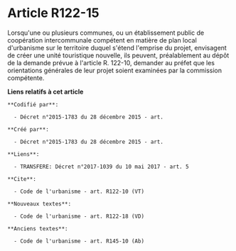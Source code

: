 # Article R122-15

Lorsqu'une ou plusieurs communes, ou un établissement public de coopération intercommunale compétent en matière de plan local
d'urbanisme sur le territoire duquel s'étend l'emprise du projet, envisagent de créer une unité touristique nouvelle, ils
peuvent, préalablement au dépôt de la demande prévue à l'article R. 122-10, demander au préfet que les orientations générales
de leur projet soient examinées par la commission compétente.

**Liens relatifs à cet article**

	**Codifié par**:

	  - Décret n°2015-1783 du 28 décembre 2015 - art.

	**Créé par**:

	  - Décret n°2015-1783 du 28 décembre 2015 - art.

	**Liens**:

	  - TRANSFERE: Décret n°2017-1039 du 10 mai 2017 - art. 5

	**Cite**:

	  - Code de l'urbanisme - art. R122-10 (VT)

	**Nouveaux textes**:

	  - Code de l'urbanisme - art. R122-18 (VD)

	**Anciens textes**:

	  - Code de l'urbanisme - art. R145-10 (Ab)
